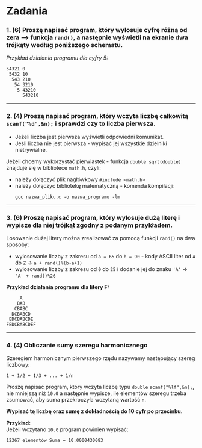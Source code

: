# Zadania

### 1. (6) Proszę napisać program, który wylosuje cyfrę **różną od zera** --> funkcja `rand()`, a następnie wyświetli na ekranie dwa trójkąty według poniższego schematu.

*Przykład działania programu dla cyfry 5:*

```
54321 0
 5432 10
  543 210
   54 3210
    5 43210
      543210
```

---

### 2. (4) Proszę napisać program, który wczyta liczbę całkowitą `scanf("%d",&n);` i sprawdzi czy to liczba pierwsza.
- Jeżeli liczba jest pierwsza wyświetli odpowiedni komunikat.
- Jeśli liczba nie jest pierwsza - wypisać jej wszystkie dzielniki nietrywialne.

Jeżeli chcemy wykorzystać pierwiastek - funkcja `double sqrt(double)` znajduje się w bibliotece `math.h`, czyli:
- należy dołączyć plik nagłówkowy `#include <math.h>`
- należy dołączyć bibliotekę matematyczną - komenda kompilacji:
  ```
  gcc nazwa_pliku.c -o nazwa_programu -lm
  ```

---

### 3. (6) Proszę napisać program, który wylosuje dużą literę i wypisze dla niej trójkąt zgodny z podanym przykładem.  
Losowanie dużej litery można zrealizować za pomocą funkcji `rand()` na dwa sposoby:
- wylosowanie liczby z zakresu od `a = 65` do `b = 90` - kody ASCII liter od `A` do `Z` → `a + rand()%(b-a+1)`
- wylosowanie liczby z zakresu od `0` do `25` i dodanie jej do znaku `'A'` → `'A' + rand()%26`

**Przykład działania programu dla litery F:**

```
     A
    BAB
   CBABC
  DCBABCD
 EDCBABCDE
FEDCBABCDEF
```

---

### 4. (4) Obliczanie sumy szeregu harmonicznego

Szeregiem harmonicznym pierwszego rzędu nazywamy następujący szereg liczbowy:
```
1 + 1/2 + 1/3 + ... + 1/n
```

Proszę napisać program, który wczyta liczbę typu `double` `scanf("%lf",&n);`, nie mniejszą niż `10.0` a następnie wypisze, ile elementów szeregu trzeba zsumować, aby suma przekroczyła wczytaną wartość `n`.

**Wypisać tę liczbę oraz sumę z dokładnością do 10 cyfr po przecinku.**

**Przykład:**  
Jeżeli wczytano `10.0` program powinien wypisać:
```
12367 elementów Suma = 10.0000430083
```